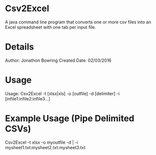 # Csv2Excel
A java command line program that converts one or more csv files into an Excel spreadsheet with one tab per input file.

# Details
Author: Jonathon Bowring
Created Date: 02/03/2016

# Usage 
Usage: Csv2Excel -t [xlsx|xls] -o [outfile] -d [delimiter] -i [infile1:infile2:infile3...]

# Example Usage (Pipe Delimited CSVs)
Csv2Excel -t xlsx -o myoutfile -d \| -i mysheet1.txt:mysheet2.txt:mysheet3.txt
